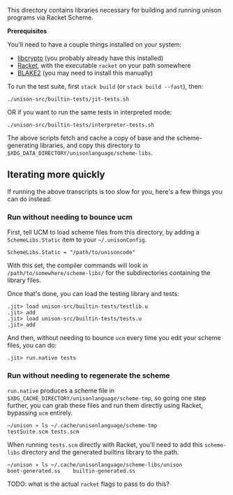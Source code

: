 This directory contains libraries necessary for building and running
unison programs via Racket Scheme.

**Prerequisites**

You'll need to have a couple things installed on your system: 

* [libcrypto](https://github.com/openssl/openssl) (you probably already have this installed)
* [Racket](https://racket-lang.org/), with the executable `racket` on your path somewhere
* [BLAKE2](https://github.com/BLAKE2/libb2) (you may need to install this manually) 

To run the test suite, first `stack build` (or `stack build --fast`), then:

```
./unison-src/builtin-tests/jit-tests.sh
```

OR if you want to run the same tests in interpreted mode:

```
./unison-src/builtin-tests/interpreter-tests.sh
```

The above scripts fetch and cache a copy of base and the scheme-generating libraries, and copy this directory to `$XDG_DATA_DIRECTORY/unisonlanguage/scheme-libs`.

## Iterating more quickly

If running the above transcripts is too slow for you, here's a few things you can do instead:

### Run without needing to bounce ucm

First, tell UCM to load scheme files from this directory, by adding 
a `SchemeLibs.Static` item to your `~/.unisonConfig`. 

```
SchemeLibs.Static = "/path/to/unisoncode"
```

With this set, the compiler commands will look in `/path/to/somewhere/scheme-libs/` for the subdirectories containing the library files. 

Once that's done, you can load the testing library and tests:

```
.jit> load unison-src/builtin-tests/testlib.u
.jit> add
.jit> load unison-src/builtin-tests/tests.u
.jit> add
```

And then, without needing to bounce `ucm` every time you edit your scheme files, you can do:

```
.jit> run.native tests 
```

### Run without needing to regenerate the scheme

`run.native` produces a scheme file in `$XDG_CACHE_DIRECTORY/unisonlanguage/scheme-tmp`, so going one step further, you can grab these files and run them directly using Racket, bypassing `ucm` entirely. 

```
~/unison » ls ~/.cache/unisonlanguage/scheme-tmp 
testSuite.scm tests.scm
```

When running `tests.scm` directly with Racket, you'll need to add this `scheme-libs` directory and the generated builtins library to the path. 

```
~/unison » ls ~/.cache/unisonlanguage/scheme-libs/unison
boot-generated.ss    builtin-generated.ss
```

TODO: what is the actual `racket` flags to pass to do this?